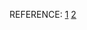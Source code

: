 REFERENCE:
[1](https://github.com/TechPrimers/grpc-spring-boot-example)
[2](https://www.youtube.com/watch?v=2CWYorTWyGs&t=356s)
